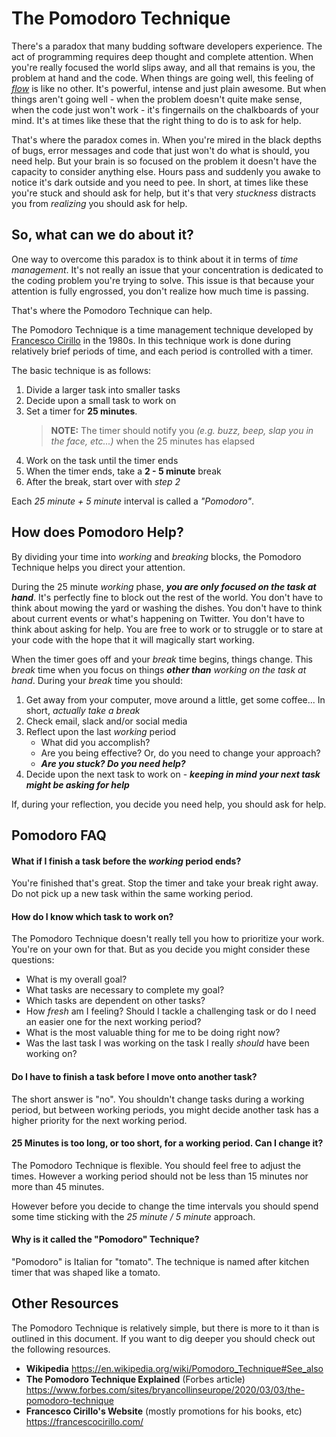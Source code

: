 # The Pomodoro Technique

There's a paradox that many budding software developers experience. The act of programming requires deep thought and complete attention. When you're really focused the world slips away, and all that remains is you, the problem at hand and the code. When things are going well, this feeling of _[flow](https://en.wikipedia.org/wiki/Flow_(psychology))_ is like no other. It's powerful, intense and just plain awesome. But when things aren't going well - when the problem doesn't quite make sense, when the code just won't work - it's fingernails on the chalkboards of your mind. It's at times like these that the right thing to do is to ask for help.

That's where the paradox comes in. When you're mired in the black depths of bugs, error messages and code that just won't do what is should, you need help. But your brain is so focused on the problem it doesn't have the capacity to consider anything else. Hours pass and suddenly you awake to notice it's dark outside and you need to pee. In short, at times like these you're stuck and should ask for help, but it's that very _stuckness_ distracts you from _realizing_ you should ask for help.

## So, what can we do about it?

One way to overcome this paradox is to think about it in terms of _time management_. It's not really an issue that your concentration is dedicated to the coding problem you're trying to solve. This issue is that because your attention is fully engrossed, you don't realize how much time is passing.

That's where the Pomodoro Technique can help.

The Pomodoro Technique is a time management technique developed by [Francesco Cirillo](https://francescocirillo.com/) in the 1980s. In this technique work is done during relatively brief periods of time, and each period is controlled with a timer.

The basic technique is as follows:

1. Divide a larger task into smaller tasks
1. Decide upon a small task to work on
1. Set a timer for **25 minutes**.  
   > **NOTE:** The timer should notify you _(e.g. buzz, beep, slap you in the face, etc...)_ when the 25 minutes has elapsed
1. Work on the task until the timer ends
1. When the timer ends, take a **2 - 5 minute** break
1. After the break, start over with _step 2_

Each _25 minute + 5 minute_ interval is called a _"Pomodoro"_.

## How does Pomodoro Help?

By dividing your time into _working_ and _breaking_ blocks, the Pomodoro Technique helps you direct your attention.

During the 25 minute _working_ phase, _**you are only focused on the task at hand**_. It's perfectly fine to block out the rest of the world. You don't have to think about mowing the yard or washing the dishes. You don't have to think about current events or what's happening on Twitter. You don't have to think about asking for help. You are free to work or to struggle or to stare at your code with the hope that it will magically start working.

When the timer goes off and your _break_ time begins, things change. This _break_ time when you focus on things _**other than** working on the task at hand_. During your _break_ time you should:

1. Get away from your computer, move around a little, get some coffee... In short, _actually take a break_
1. Check email, slack and/or social media
1. Reflect upon the last _working_ period
    * What did you accomplish?
    * Are you being effective? Or, do you need to change your approach?
    * _**Are you stuck? Do you need help?**_
1. Decide upon the next task to work on - _**keeping in mind your next task might be asking for help**_

If, during your reflection, you decide you need help, you should ask for help.

## Pomodoro FAQ

#### What if I finish a task before the _working_ period ends?

You're finished that's great. Stop the timer and take your break right away. Do not pick up a new task within the same working period.

#### How do I know which task to work on?

The Pomodoro Technique doesn't really tell you how to prioritize your work. You're on your own for that. But as you decide you might consider these questions:

* What is my overall goal?
* What tasks are necessary to complete my goal?
* Which tasks are dependent on other tasks?
* How _fresh_ am I feeling? Should I tackle a challenging task or do I need an easier one for the next working period?
* What is the most valuable thing for me to be doing right now?
* Was the last task I was working on the task I really _should_ have been working on?

#### Do I have to finish a task before I move onto another task?

The short answer is "no". You shouldn't change tasks during a working period, but between working periods, you might decide another task has a higher priority for the next working period.

#### 25 Minutes is too long, or too short, for a working period. Can I change it?

The Pomodoro Technique is flexible. You should feel free to adjust the times. However a working period should not be less than 15 minutes nor more than 45 minutes.

However before you decide to change the time intervals you should spend some time sticking with the _25 minute / 5 minute_ approach.

#### Why is it called the "Pomodoro" Technique?

"Pomodoro" is Italian for "tomato". The technique is named after kitchen timer that was shaped like a tomato.

## Other Resources

The Pomodoro Technique is relatively simple, but there is more to it than is outlined in this document. If you want to dig deeper you should check out the following resources.

* **Wikipedia**
  https://en.wikipedia.org/wiki/Pomodoro_Technique#See_also
* **The Pomodoro Technique Explained** (Forbes article)
  https://www.forbes.com/sites/bryancollinseurope/2020/03/03/the-pomodoro-technique
* **Francesco Cirillo's Website** (mostly promotions for his books, etc)
   https://francescocirillo.com/

